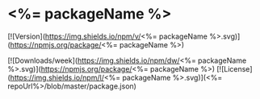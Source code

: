 # <%= packageName %>


[![Version](https://img.shields.io/npm/v/<%= packageName %>.svg)](https://npmjs.org/package/<%= packageName %>)

[![Downloads/week](https://img.shields.io/npm/dw/<%= packageName %>.svg)](https://npmjs.org/package/<%= packageName %>)
[![License](https://img.shields.io/npm/l/<%= packageName %>.svg)](<%= repoUrl%>/blob/master/package.json)

